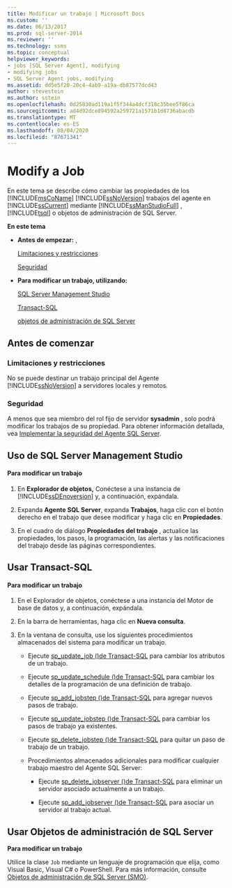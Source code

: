 ```yaml
---
title: Modificar un trabajo | Microsoft Docs
ms.custom: ''
ms.date: 06/13/2017
ms.prod: sql-server-2014
ms.reviewer: ''
ms.technology: ssms
ms.topic: conceptual
helpviewer_keywords:
- jobs [SQL Server Agent], modifying
- modifying jobs
- SQL Server Agent jobs, modifying
ms.assetid: dd5e5f20-20c4-4ab9-a19a-db87577dcd43
author: stevestein
ms.author: sstein
ms.openlocfilehash: 0d25830ad119a1f5f344a4dcf318c35bee5f86ca
ms.sourcegitcommit: ad4d92dce894592a259721a1571b1d8736abacdb
ms.translationtype: MT
ms.contentlocale: es-ES
ms.lasthandoff: 08/04/2020
ms.locfileid: "87671341"
---
```

# <a name="modify-a-job"></a>Modify a Job
  En este tema se describe cómo cambiar las propiedades de los [!INCLUDE[msCoName](../../includes/msconame-md.md)] [!INCLUDE[ssNoVersion](../../includes/ssnoversion-md.md)] trabajos del agente en [!INCLUDE[ssCurrent](../../includes/sscurrent-md.md)] mediante [!INCLUDE[ssManStudioFull](../../includes/ssmanstudiofull-md.md)] , [!INCLUDE[tsql](../../includes/tsql-md.md)] o objetos de administración de SQL Server.  
  
 **En este tema**  
  
-   **Antes de empezar:** ,  
  
     [Limitaciones y restricciones](#Restrictions)  
  
     [Seguridad](#Security)  
  
-   **Para modificar un trabajo, utilizando:**  
  
     [SQL Server Management Studio](#SSMS)  
  
     [Transact-SQL](#TSQL)  
  
     [objetos de administración de SQL Server](#SMO)  
  
##  <a name="before-you-begin"></a><a name="BeforeYouBegin"></a> Antes de comenzar  
  
###  <a name="limitations-and-restrictions"></a><a name="Restrictions"></a> Limitaciones y restricciones  
 No se puede destinar un trabajo principal del Agente [!INCLUDE[ssNoVersion](../../includes/ssnoversion-md.md)] a servidores locales y remotos.  
  
###  <a name="security"></a><a name="Security"></a> Seguridad  
 A menos que sea miembro del rol fijo de servidor **sysadmin** , solo podrá modificar los trabajos de su propiedad. Para obtener información detallada, vea [Implementar la seguridad del Agente SQL Server](implement-sql-server-agent-security.md).  
  
##  <a name="using-sql-server-management-studio"></a><a name="SSMS"></a> Uso de SQL Server Management Studio  
  
#### <a name="to-modify-a-job"></a>Para modificar un trabajo  
  
1.  En **Explorador de objetos,** Conéctese a una instancia de [!INCLUDE[ssDEnoversion](../../includes/ssdenoversion-md.md)] y, a continuación, expándala.  
  
2.  Expanda **Agente SQL Server**, expanda **Trabajos**, haga clic con el botón derecho en el trabajo que desee modificar y haga clic en **Propiedades**.  
  
3.  En el cuadro de diálogo **Propiedades del trabajo** , actualice las propiedades, los pasos, la programación, las alertas y las notificaciones del trabajo desde las páginas correspondientes.  
  
##  <a name="using-transact-sql"></a><a name="TSQL"></a> Usar Transact-SQL  
  
#### <a name="to-modify-a-job"></a>Para modificar un trabajo  
  
1.  En el Explorador de objetos, conéctese a una instancia del Motor de base de datos y, a continuación, expándala.  
  
2.  En la barra de herramientas, haga clic en **Nueva consulta**.  
  
3.  En la ventana de consulta, use los siguientes procedimientos almacenados del sistema para modificar un trabajo.  
  
    -   Ejecute [sp_update_job &#40;&#41;de Transact-SQL](/sql/relational-databases/system-stored-procedures/sp-update-job-transact-sql) para cambiar los atributos de un trabajo.  
  
    -   Ejecute [sp_update_schedule &#40;&#41;de Transact-SQL](/sql/relational-databases/system-stored-procedures/sp-update-schedule-transact-sql) para cambiar los detalles de la programación de una definición de trabajo.  
  
    -   Ejecute [sp_add_jobstep &#40;&#41;de Transact-SQL](/sql/relational-databases/system-stored-procedures/sp-add-jobstep-transact-sql) para agregar nuevos pasos de trabajo.  
  
    -   Ejecute [sp_update_jobstep &#40;&#41;de Transact-SQL](/sql/relational-databases/system-stored-procedures/sp-update-jobstep-transact-sql) para cambiar los pasos de trabajo ya existentes.  
  
    -   Ejecute [sp_delete_jobstep &#40;&#41;de Transact-SQL](/sql/relational-databases/system-stored-procedures/sp-delete-jobstep-transact-sql) para quitar un paso de trabajo de un trabajo.  
  
    -   Procedimientos almacenados adicionales para modificar cualquier trabajo maestro del Agente SQL Server:  
  
        -   Ejecute [sp_delete_jobserver &#40;&#41;de Transact-SQL](/sql/relational-databases/system-stored-procedures/sp-delete-jobserver-transact-sql) para eliminar un servidor asociado actualmente a un trabajo.  
  
        -   Ejecute [sp_add_jobserver &#40;&#41;de Transact-SQL](/sql/relational-databases/system-stored-procedures/sp-add-jobserver-transact-sql) para asociar un servidor al trabajo actual.  
  
##  <a name="using-sql-server-management-objects"></a><a name="SMO"></a>Usar Objetos de administración de SQL Server  
 **Para modificar un trabajo**  
  
 Utilice la clase `Job` mediante un lenguaje de programación que elija, como Visual Basic, Visual C# o PowerShell. Para más información, consulte [Objetos de administración de SQL Server (SMO)](https://msdn.microsoft.com/library/ms162169.aspx).  
  
  
